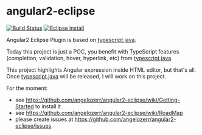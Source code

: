 # angular2-eclipse

[![Build Status](https://secure.travis-ci.org/angelozerr/angular2-eclipse.png)](http://travis-ci.org/angelozerr/angular2-eclipse)
[![Eclipse install](https://marketplace.eclipse.org/sites/all/themes/solstice/public/images/marketplace/btn-install.png)](http://marketplace.eclipse.org/marketplace-client-intro?mpc_install=3037144)

Angular2 Eclipse Plugin is based on [typescript.java](https://github.com/angelozerr/typescript.java).

Today this project is just a POC, you benefit with TypeScript features (completion, validation, hover, hyperlink, etc) from [typescript.java](https://github.com/angelozerr/typescript.java).

This project highlights Angular expression inside HTML editor, but that's all. Once [typescript.java](https://github.com/angelozerr/typescript.java) will be released, I will work on this project.

For the moment:

 * see https://github.com/angelozerr/angular2-eclipse/wiki/Getting-Started to install it
 * see https://github.com/angelozerr/angular2-eclipse/wiki/RoadMap
 * please create issues at https://github.com/angelozerr/angular2-eclipse/issues 

